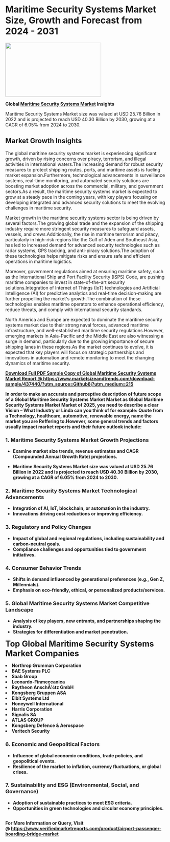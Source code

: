 <H1>Maritime Security Systems Market Size, Growth and Forecast from 2024 - 2031</H1><img class="aligncenter size-medium wp-image-584254" src="https://thirdeyenews.in/wp-content/uploads/2024/09/Global-Market-Research-300x168.jpeg" alt="" width="300" height="168" /><p><strong>Global&nbsp;<a href="https://www.marketsizeandtrends.com/download-sample/437440/?utm_source=Github8j?utm_medium=215">Maritime Security Systems Market</a> Insights</strong></p><p>Maritime Security Systems Market size was valued at USD 25.76 Billion in 2022 and is projected to reach USD 40.30 Billion by 2030, growing at a CAGR of 6.05% from 2024 to 2030.</p><p><h2>Market Growth Insights</h2> <p>The global maritime security systems market is experiencing significant growth, driven by rising concerns over piracy, terrorism, and illegal activities in international waters.The increasing demand for robust security measures to protect shipping routes, ports, and maritime assets is fueling market expansion.Furthermore, technological advancements in surveillance systems, real-time monitoring, and automated security solutions are boosting market adoption across the commercial, military, and government sectors.As a result, the maritime security systems market is expected to grow at a steady pace in the coming years, with key players focusing on developing integrated and advanced security solutions to meet the evolving challenges in maritime security.</p> <p><strong><a href="#"></a></strong></p> <p>Market growth in the maritime security systems sector is being driven by several factors.The growing global trade and the expansion of the shipping industry require more stringent security measures to safeguard assets, vessels, and crews.Additionally, the rise in maritime terrorism and piracy, particularly in high-risk regions like the Gulf of Aden and Southeast Asia, has led to increased demand for advanced security technologies such as radar systems, GPS tracking, and anti-piracy solutions.The adoption of these technologies helps mitigate risks and ensure safe and efficient operations in maritime logistics.</p> <p>Moreover, government regulations aimed at ensuring maritime safety, such as the International Ship and Port Facility Security (ISPS) Code, are pushing maritime companies to invest in state-of-the-art security solutions.Integration of Internet of Things (IoT) technologies and Artificial Intelligence (AI) for predictive analytics and real-time decision-making are further propelling the market's growth.The combination of these technologies enables maritime operators to enhance operational efficiency, reduce threats, and comply with international security standards.</p> <p>North America and Europe are expected to dominate the maritime security systems market due to their strong naval forces, advanced maritime infrastructure, and well-established maritime security regulations.However, emerging markets in Asia-Pacific and the Middle East are also witnessing a surge in demand, particularly due to the growing importance of secure shipping lanes in these regions.As the market continues to evolve, it is expected that key players will focus on strategic partnerships and innovations in automation and remote monitoring to meet the changing dynamics of maritime security.</p> <p><strong><a href="#"></p><p><span class=""><strong>Download Full PDF Sample Copy of Global Maritime Security Systems Market Report</strong> @ <a href="https://www.marketsizeandtrends.com/download-sample/437440/?utm_source=Github8j?utm_medium=215" target="_blank">https://www.marketsizeandtrends.com/download-sample/437440/?utm_source=Github8j?utm_medium=215</a></span></p><p>In order to make an accurate and perceptive description of future scope of a Global&nbsp;Maritime Security Systems Market Market as Global&nbsp;Maritime Security Systems Market Market of 2025, you need to describe a clear Vision &ndash; What Industry or Linda can you think of for example: Quote from a Technology, healthcare, automotive, renewable energy, name the market you are Reffering to.However, some general trends and factors usually impact market reports and their future outlook include:</p><h3>1.&nbsp;<strong>Maritime Security Systems Market Growth Projections</strong></h3><ul><li>Examine market size trends, revenue estimates and CAGR (Compounded Annual Growth Rate) projections.</li><li><p>Maritime Security Systems Market size was valued at USD 25.76 Billion in 2022 and is projected to reach USD 40.30 Billion by 2030, growing at a CAGR of 6.05% from 2024 to 2030.</p></li></ul><h3>2.&nbsp;<strong>Maritime Security Systems Market Technological Advancements</strong></h3><ul><li>Integration of AI, IoT, blockchain, or automation in the industry.</li><li>Innovations driving cost reductions or improving efficiency.</li></ul><h3>3.&nbsp;<strong>Regulatory and Policy Changes</strong></h3><ul><li>Impact of global and regional regulations, including sustainability and carbon-neutral goals.</li><li>Compliance challenges and opportunities tied to government initiatives.</li></ul><h3>4.&nbsp;<strong>Consumer Behavior Trends</strong></h3><ul><li>Shifts in demand influenced by generational preferences (e.g., Gen Z, Millennials).</li><li>Emphasis on eco-friendly, ethical, or personalized products/services.</li></ul><h3>5.&nbsp;<strong>Global Maritime Security Systems Market Competitive Landscape</strong></h3><ul><li>Analysis of key players, new entrants, and partnerships shaping the industry.</li><li>Strategies for differentiation and market penetration.</li></ul><p data-pm-slice="1 1 []"><span style="color: inherit; font-family: inherit; font-size: 25px;">Top Global Maritime Security Systems Market Companies</span></p><div class="" data-test-id=""><p><li>Northrop Grumman Corporation</li><li> BAE Systems PLC</li><li> Saab Group</li><li> Leonardo-Finmeccanica</li><li> Raytheon AnschÃ¼tz GmbH</li><li> Kongsberg Gruppen ASA</li><li> Elbit Systems Ltd</li><li> Honeywell International</li><li> Harris Corporation</li><li> Signalis SA</li><li> ATLAS GROUP</li><li> Kongsberg Defence & Aerospace</li><li> Veritech Security</li></p></div><h3>6.&nbsp;<strong>Economic and Geopolitical Factors</strong></h3><ul><li>Influence of global economic conditions, trade policies, and geopolitical events.</li><li>Resilience of the market to inflation, currency fluctuations, or global crises.</li></ul><h3>7.&nbsp;<strong>Sustainability and ESG (Environmental, Social, and Governance)</strong></h3><ul><li>Adoption of sustainable practices to meet ESG criteria.</li><li>Opportunities in green technologies and circular economy principles.</li></ul><h2><strong style="font-size: 14px;">For More Information or Query, Visit @&nbsp;</strong><a style="background-color: #ffffff; font-size: 14px;" href="https://www.marketsizeandtrends.com/report/maritime-security-systems-market/" target="_blank">https://www.verifiedmarketreports.com/product/airport-passenger-boarding-bridge-market</a></h2>